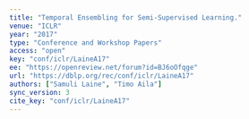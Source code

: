 ```yaml
---
title: "Temporal Ensembling for Semi-Supervised Learning."
venue: "ICLR"
year: "2017"
type: "Conference and Workshop Papers"
access: "open"
key: "conf/iclr/LaineA17"
ee: "https://openreview.net/forum?id=BJ6oOfqge"
url: "https://dblp.org/rec/conf/iclr/LaineA17"
authors: ["Samuli Laine", "Timo Aila"]
sync_version: 3
cite_key: "conf/iclr/LaineA17"
---
```

